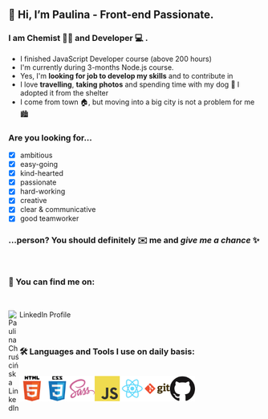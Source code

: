 👋 Hi, I’m Paulina - Front-end Passionate.
-
### I am Chemist 👩‍🔬 and Developer 💻 . 
- I finished JavaScript Developer course (above 200 hours)
- I'm currently during 3-months Node.js course.
- Yes, I'm **looking for job to develop my skills** and to contribute in
- I love  **travelling**, **taking photos** and spending time with my dog :dog: I adopted it from the shelter
- I come from town 🏠, but moving into a big city is not a problem for me 🏙️

### Are you looking for...
- [x] ambitious
- [x] easy-going
- [x] kind-hearted
- [x] passionate
- [x] hard-working
- [x] creative
- [x] clear & communicative
- [x] good teamworker
### ...person? You should definitely :envelope: me and *give me a chance* ✨

<br/>

### :blue_heart:  You can find me on:
<br/>

 LinkedIn Profile [<img align="left" alt="Paulina Chruścińska LinkedIn" width="22px" src="https://cdn.jsdelivr.net/npm/simple-icons@v3/icons/linkedin.svg" />][linkedin]
 
<br/>

### 🛠️ Languages and Tools I use on daily basis: 
<br/>

<img align="left" alt="HTML5" width="50px" src="https://raw.githubusercontent.com/github/explore/80688e429a7d4ef2fca1e82350fe8e3517d3494d/topics/html/html.png" />

<img align="left" alt="CSS3" width="50px" src="https://raw.githubusercontent.com/github/explore/80688e429a7d4ef2fca1e82350fe8e3517d3494d/topics/css/css.png" />

<img align="left" alt="Sass" width="50px" src="https://raw.githubusercontent.com/github/explore/80688e429a7d4ef2fca1e82350fe8e3517d3494d/topics/sass/sass.png" />

<img align="left" alt="JavaScript" width="50px" src="https://raw.githubusercontent.com/github/explore/80688e429a7d4ef2fca1e82350fe8e3517d3494d/topics/javascript/javascript.png" />

<img align="left" alt="React" width="50px" src="https://raw.githubusercontent.com/github/explore/80688e429a7d4ef2fca1e82350fe8e3517d3494d/topics/react/react.png" />

<img align="left" alt="Git" width="50px" src="https://raw.githubusercontent.com/github/explore/80688e429a7d4ef2fca1e82350fe8e3517d3494d/topics/git/git.png" />

<img align="left" alt="GitHub" width="50px" src="https://raw.githubusercontent.com/github/explore/78df643247d429f6cc873026c0622819ad797942/topics/github/github.png" />

[linkedin]: https://www.linkedin.com/in/paulina-chruscinska/

